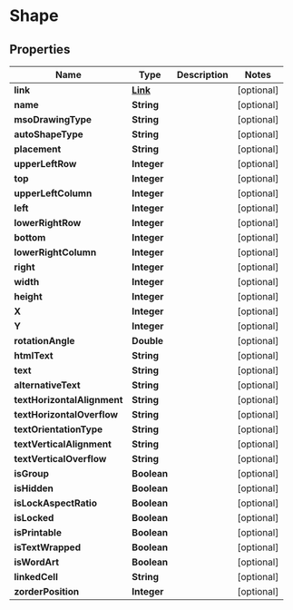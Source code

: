 
# Shape

## Properties
Name | Type | Description | Notes
------------ | ------------- | ------------- | -------------
**link** | [**Link**](Link.md) |  |  [optional]
**name** | **String** |  |  [optional]
**msoDrawingType** | **String** |  |  [optional]
**autoShapeType** | **String** |  |  [optional]
**placement** | **String** |  |  [optional]
**upperLeftRow** | **Integer** |  |  [optional]
**top** | **Integer** |  |  [optional]
**upperLeftColumn** | **Integer** |  |  [optional]
**left** | **Integer** |  |  [optional]
**lowerRightRow** | **Integer** |  |  [optional]
**bottom** | **Integer** |  |  [optional]
**lowerRightColumn** | **Integer** |  |  [optional]
**right** | **Integer** |  |  [optional]
**width** | **Integer** |  |  [optional]
**height** | **Integer** |  |  [optional]
**X** | **Integer** |  |  [optional]
**Y** | **Integer** |  |  [optional]
**rotationAngle** | **Double** |  |  [optional]
**htmlText** | **String** |  |  [optional]
**text** | **String** |  |  [optional]
**alternativeText** | **String** |  |  [optional]
**textHorizontalAlignment** | **String** |  |  [optional]
**textHorizontalOverflow** | **String** |  |  [optional]
**textOrientationType** | **String** |  |  [optional]
**textVerticalAlignment** | **String** |  |  [optional]
**textVerticalOverflow** | **String** |  |  [optional]
**isGroup** | **Boolean** |  |  [optional]
**isHidden** | **Boolean** |  |  [optional]
**isLockAspectRatio** | **Boolean** |  |  [optional]
**isLocked** | **Boolean** |  |  [optional]
**isPrintable** | **Boolean** |  |  [optional]
**isTextWrapped** | **Boolean** |  |  [optional]
**isWordArt** | **Boolean** |  |  [optional]
**linkedCell** | **String** |  |  [optional]
**zorderPosition** | **Integer** |  |  [optional]



